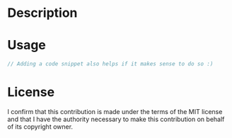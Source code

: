 # Description
<!-- Add information about what your PR achieves -->

# Usage
<!-- If your PR brings a new feature or a change to how you use the SDK, show it off here! -->
```js
// Adding a code snippet also helps if it makes sense to do so :)
```

# License
I confirm that this contribution is made under the terms of the MIT license and that I have the authority necessary to make this contribution on behalf of its copyright owner.